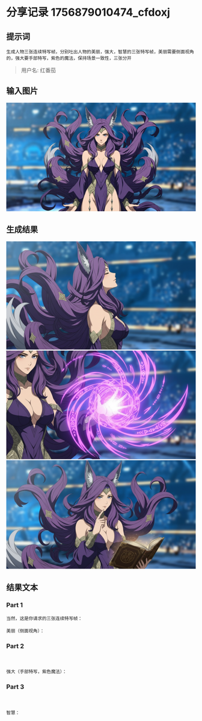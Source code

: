 # 分享记录 1756879010474_cfdoxj

## 提示词

```
生成人物三张连续特写帧，分别吐出人物的美丽，强大，智慧的三张特写帧，美丽需要侧面视角的，强大要手部特写，紫色的魔法，保持场景一致性，三张分开
```

> 用户名: 红番茄

## 输入图片

![](./inputs/scene.png)

## 生成结果

![](./outputs/result_part_1.png)
![](./outputs/result_part_2.png)
![](./outputs/result_part_3.png)

## 结果文本

### Part 1

```
当然，这是你请求的三张连续特写帧：

美丽（侧面视角）： 
```

### Part 2

```


强大（手部特写，紫色魔法）： 
```

### Part 3

```


智慧： 
```
